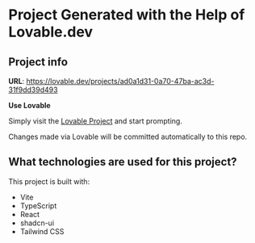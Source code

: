 # Project Generated with the Help of Lovable.dev

## Project info

**URL**: https://lovable.dev/projects/ad0a1d31-0a70-47ba-ac3d-31f9dd39d493

**Use Lovable**

Simply visit the [Lovable Project](https://lovable.dev/projects/ad0a1d31-0a70-47ba-ac3d-31f9dd39d493) and start prompting.

Changes made via Lovable will be committed automatically to this repo.

## What technologies are used for this project?

This project is built with:

- Vite
- TypeScript
- React
- shadcn-ui
- Tailwind CSS

